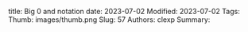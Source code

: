 title: Big 0 and notation
date: 2023-07-02
Modified: 2023-07-02
Tags: 
Thumb: images/thumb.png
Slug: 57
Authors: clexp
Summary: 